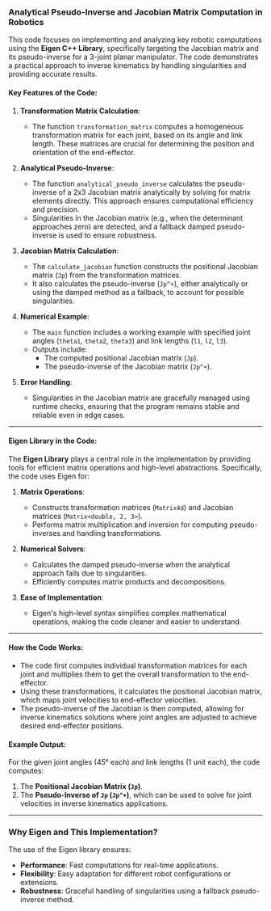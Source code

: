 ### Analytical Pseudo-Inverse and Jacobian Matrix Computation in Robotics

This code focuses on implementing and analyzing key robotic computations using the **Eigen C++ Library**, specifically targeting the Jacobian matrix and its pseudo-inverse for a 3-joint planar manipulator. The code demonstrates a practical approach to inverse kinematics by handling singularities and providing accurate results.

#### Key Features of the Code:

1. **Transformation Matrix Calculation**:
   - The function `transformation_matrix` computes a homogeneous transformation matrix for each joint, based on its angle and link length. These matrices are crucial for determining the position and orientation of the end-effector.

2. **Analytical Pseudo-Inverse**:
   - The function `analytical_pseudo_inverse` calculates the pseudo-inverse of a 2x3 Jacobian matrix analytically by solving for matrix elements directly. This approach ensures computational efficiency and precision.
   - Singularities in the Jacobian matrix (e.g., when the determinant approaches zero) are detected, and a fallback damped pseudo-inverse is used to ensure robustness.

3. **Jacobian Matrix Calculation**:
   - The `calculate_jacobian` function constructs the positional Jacobian matrix (`Jp`) from the transformation matrices.
   - It also calculates the pseudo-inverse (`Jp^+`), either analytically or using the damped method as a fallback, to account for possible singularities.

4. **Numerical Example**:
   - The `main` function includes a working example with specified joint angles (`theta1`, `theta2`, `theta3`) and link lengths (`l1`, `l2`, `l3`).
   - Outputs include:
     - The computed positional Jacobian matrix (`Jp`).
     - The pseudo-inverse of the Jacobian matrix (`Jp^+`).

5. **Error Handling**:
   - Singularities in the Jacobian matrix are gracefully managed using runtime checks, ensuring that the program remains stable and reliable even in edge cases.

---

#### Eigen Library in the Code:

The **Eigen Library** plays a central role in the implementation by providing tools for efficient matrix operations and high-level abstractions. Specifically, the code uses Eigen for:

1. **Matrix Operations**:
   - Constructs transformation matrices (`Matrix4d`) and Jacobian matrices (`Matrix<double, 2, 3>`).
   - Performs matrix multiplication and inversion for computing pseudo-inverses and handling transformations.

2. **Numerical Solvers**:
   - Calculates the damped pseudo-inverse when the analytical approach fails due to singularities.
   - Efficiently computes matrix products and decompositions.

3. **Ease of Implementation**:
   - Eigen's high-level syntax simplifies complex mathematical operations, making the code cleaner and easier to understand.

---

#### How the Code Works:

- The code first computes individual transformation matrices for each joint and multiplies them to get the overall transformation to the end-effector.
- Using these transformations, it calculates the positional Jacobian matrix, which maps joint velocities to end-effector velocities.
- The pseudo-inverse of the Jacobian is then computed, allowing for inverse kinematics solutions where joint angles are adjusted to achieve desired end-effector positions.

#### Example Output:
For the given joint angles (45° each) and link lengths (1 unit each), the code computes:
1. The **Positional Jacobian Matrix (`Jp`)**.
2. The **Pseudo-Inverse of `Jp` (`Jp^+`)**, which can be used to solve for joint velocities in inverse kinematics applications.

---

### Why Eigen and This Implementation?

The use of the Eigen library ensures:
- **Performance**: Fast computations for real-time applications.
- **Flexibility**: Easy adaptation for different robot configurations or extensions.
- **Robustness**: Graceful handling of singularities using a fallback pseudo-inverse method.
